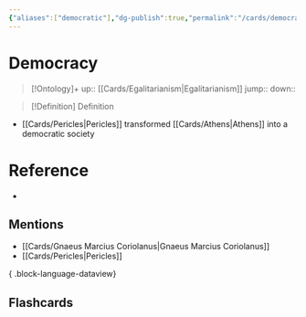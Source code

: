 ```yaml
---
{"aliases":["democratic"],"dg-publish":true,"permalink":"/cards/democracy/","dgPassFrontmatter":true}
---
```


# Democracy

> [!Ontology]+
> up:: [[Cards/Egalitarianism\|Egalitarianism]]
> jump::
> down:: 

> [!Definition] Definition

- [[Cards/Pericles\|Pericles]] transformed [[Cards/Athens\|Athens]] into a democratic society

# Reference

- 

## Mentions

- [[Cards/Gnaeus Marcius Coriolanus\|Gnaeus Marcius Coriolanus]]
- [[Cards/Pericles\|Pericles]]

{ .block-language-dataview}

## Flashcards